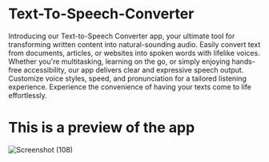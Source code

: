 # Text-To-Speech-Converter
Introducing our Text-to-Speech Converter app, your ultimate tool for transforming written content into natural-sounding audio. Easily convert text from documents, articles, or websites into spoken words with lifelike voices. Whether you're multitasking, learning on the go, or simply enjoying hands-free accessibility, our app delivers clear and expressive speech output. Customize voice styles, speed, and pronunciation for a tailored listening experience. Experience the convenience of having your texts come to life effortlessly.

# This is a preview of the app
![Screenshot (108)](https://github.com/uraj1/Text-To-Speech-Converter/assets/139366493/39de5b60-4cb2-465a-9893-32e143ca7ce9)
